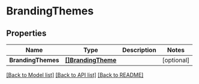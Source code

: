 # BrandingThemes

## Properties

Name | Type | Description | Notes
------------ | ------------- | ------------- | -------------
**BrandingThemes** | [**[]BrandingTheme**](BrandingTheme.md) |  | [optional] 

[[Back to Model list]](../README.md#documentation-for-models) [[Back to API list]](../README.md#documentation-for-api-endpoints) [[Back to README]](../README.md)


